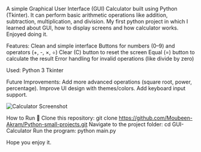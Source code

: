 A simple Graphical User Interface (GUI) Calculator built using Python (Tkinter).
It can perform basic arithmetic operations like addition, subtraction, multiplication, and division.
My first python project in which I learned about GUI, how to display screens and how calculator works.
Enjoyed doing it.

Features:
  Clean and simple interface
  Buttons for numbers (0–9) and operators (+, -, ×, ÷)
  Clear (C) button to reset the screen
  Equal (=) button to calculate the result
  Error handling for invalid operations (like divide by zero)

Used:
  Python 3
  Tkinter

Future Improvements:
  Add more advanced operations (square root, power, percentage).
  Improve UI design with themes/colors.
  Add keyboard input support.

![Calculator Screenshot](<img width="570" height="276" alt="image" src="https://github.com/user-attachments/assets/eaf748b3-5679-433f-bff8-16d81e32eaec" />
)




How to Run 🚀
  Clone this repository:
    git clone  https://github.com/Moubeen-Akram/Python-small-projects.git
  Navigate to the project folder:
    cd GUI-Calculator
  Run the program:
    python main.py



Hope you enjoy it.
